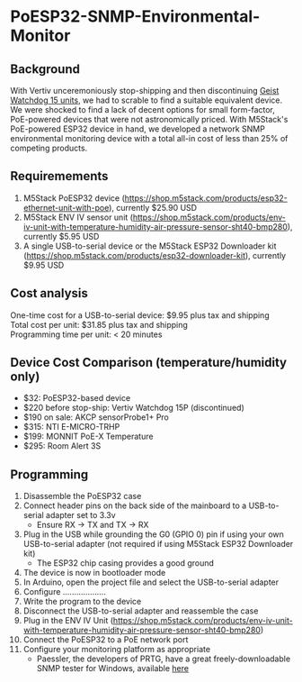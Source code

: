 # PoESP32-SNMP-Environmental-Monitor

## Background
With Vertiv unceremoniously stop-shipping and then discontinuing [Geist Watchdog 15 units](https://www.vertiv.com/en-us/products-catalog/monitoring-control-and-management/monitoring/watchdog-15/#/benefits-features), we had to scrable to find a suitable equivalent device.  We were shocked to find a lack of decent options for small form-factor, PoE-powered devices that were not astronomically priced.  With M5Stack's PoE-powered ESP32 device in hand, we developed a network SNMP environmental monitoring device with a total all-in cost of less than 25% of competing products.

## Requiremements
1. M5Stack PoESP32 device (https://shop.m5stack.com/products/esp32-ethernet-unit-with-poe), currently $25.90 USD
2. M5Stack ENV IV sensor unit (https://shop.m5stack.com/products/env-iv-unit-with-temperature-humidity-air-pressure-sensor-sht40-bmp280), currently $5.95 USD
3. A single USB-to-serial device or the M5Stack ESP32 Downloader kit (https://shop.m5stack.com/products/esp32-downloader-kit), currently $9.95 USD

## Cost analysis
One-time cost for a USB-to-serial device: $9.95 plus tax and shipping  
Total cost per unit: $31.85 plus tax and shipping  
Programming time per unit: < 20 minutes  

## Device Cost Comparison (temperature/humidity only)
- $32: PoESP32-based device
- $220 before stop-ship: Vertiv Watchdog 15P (discontinued)
- $190 on sale: AKCP sensorProbe1+ Pro
- $315: NTI E-MICRO-TRHP
- $199: MONNIT PoE-X Temperature
- $295: Room Alert 3S

## Programming
1. Disassemble the PoESP32 case
2. Connect header pins on the back side of the mainboard to a USB-to-serial adapter set to 3.3v
   - Ensure RX -> TX and TX -> RX
3. Plug in the USB while grounding the G0 (GPIO 0) pin if using your own USB-to-serial adapter (not required if using M5Stack ESP32 Downloader kit)
   - The ESP32 chip casing provides a good ground
4. The device is now in bootloader mode
5. In Arduino, open the project file and select the USB-to-serial adapter
6. Configure ...................
7. Write the program to the device
8. Disconnect the USB-to-serial adapter and reassemble the case
9. Plug in the ENV IV Unit (https://shop.m5stack.com/products/env-iv-unit-with-temperature-humidity-air-pressure-sensor-sht40-bmp280)
10. Connect the PoESP32 to a PoE network port
11. Configure your monitoring platform as appropriate
    - Paessler, the developers of PRTG, have a great freely-downloadable SNMP tester for Windows, available [here](https://www.paessler.com/tools/snmptester)
